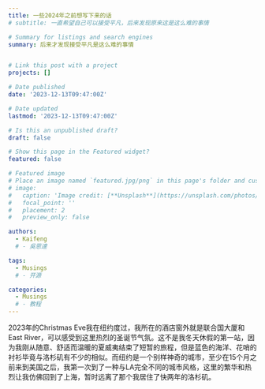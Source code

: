 ```yaml
---
title: 一些2024年之前想写下来的话
# subtitle: 一直希望自己可以接受平凡，后来发现原来这是这么难的事情

# Summary for listings and search engines
summary: 后来才发现接受平凡是这么难的事情


# Link this post with a project
projects: []

# Date published
date: '2023-12-13T09:47:00Z'

# Date updated
lastmod: '2023-12-13T09:47:00Z'

# Is this an unpublished draft?
draft: false

# Show this page in the Featured widget?
featured: false

# Featured image
# Place an image named `featured.jpg/png` in this page's folder and customize its options here.
# image:
#   caption: 'Image credit: [**Unsplash**](https://unsplash.com/photos/CpkOjOcXdUY)'
#   focal_point: ''
#   placement: 2
#   preview_only: false

authors:
  - Kaifeng
  # - 吳恩達

tags:
  - Musings
  # - 开源

categories:
  - Musings
  # - 教程
---
```


2023年的Christmas Eve我在纽约度过，我所在的酒店窗外就是联合国大厦和East River，可以感受到这里热烈的圣诞节气氛。这不是我冬天休假的第一站，因为我刚从随意、舒适而温暖的夏威夷结束了短暂的旅程，但是蓝色的海洋、花哨的衬衫毕竟与洛杉矶有不少的相似。而纽约是一个别样神奇的城市，至少在15个月之前来到美国之后，我第一次到了一种与LA完全不同的城市风格，这里的繁华和热烈让我仿佛回到了上海，暂时远离了那个我居住了快两年的洛杉矶。




